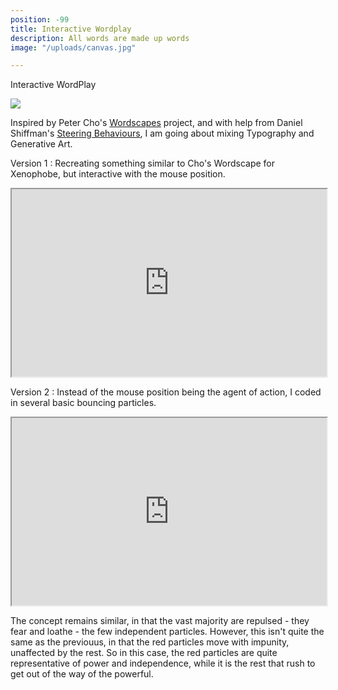 ```yaml
---
position: -99
title: Interactive Wordplay
description: All words are made up words
image: "/uploads/canvas.jpg"

---
```

Interactive WordPlay

![](/uploads/fear-and-loathing.jpg)

Inspired by Peter Cho's [Wordscapes](https://www.typotopo.com/project/wordscapes) project, and with help from Daniel Shiffman's [Steering Behaviours](https://thecodingtrain.com/CodingChallenges/059-steering-text-paths.html), I am going about mixing Typography and Generative Art.

Version 1 : Recreating something similar to Cho's Wordscape for Xenophobe, but interactive with the mouse position.

<iframe src="https://editor.p5js.org/jesalmehta/embed/HI75NOgag" width="100%" height=300></iframe>

Version 2 : Instead of the mouse position being the agent of action, I coded in several basic bouncing particles. 

<iframe src="https://editor.p5js.org/jesalmehta/embed/jY8NusQnp" width="100%" height=300></iframe>

The concept remains similar, in that the vast majority are repulsed - they fear and loathe - the few independent particles. However, this isn't quite the same as the previouus, in that the red particles move with impunity, unaffected by the rest. So in this case, the red particles are quite representative of power and independence, while it is the rest that rush to get out of the way of the powerful.